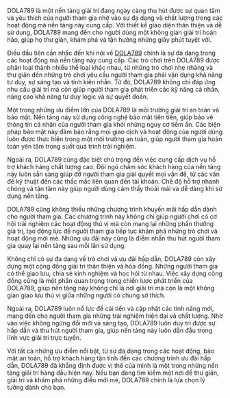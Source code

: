 DOLA789 là một nền tảng giải trí đang ngày càng thu hút được sự quan tâm và yêu thích của người tham gia nhờ vào sự đa dạng và chất lượng trong các hoạt động mà nền tảng này cung cấp. Với thiết kế giao diện thân thiện và dễ sử dụng, DOLA789 mang đến cho người dùng một không gian giải trí hoàn hảo, giúp họ thư giãn, khám phá và tận hưởng những giây phút tuyệt vời.

Điều đầu tiên cần nhắc đến khi nói về <a href="[https://www.example.com](https://www-dola789.com)">DOLA789</a> chính là sự đa dạng trong các hoạt động mà nền tảng này cung cấp. Các trò chơi trên DOLA789 được phân loại thành nhiều thể loại khác nhau, từ những trò chơi nhẹ nhàng và thư giãn đến những trò chơi yêu cầu người tham gia phải vận dụng khả năng tư duy, sự sáng tạo và tính kiên nhẫn. Từ đó, DOLA789 không chỉ đáp ứng nhu cầu giải trí mà còn giúp người tham gia phát triển các kỹ năng cá nhân, nâng cao khả năng tư duy logic và sự quyết đoán.

Một trong những ưu điểm lớn của DOLA789 là môi trường giải trí an toàn và bảo mật. Nền tảng này sử dụng công nghệ bảo mật tiên tiến, giúp bảo vệ thông tin cá nhân của người tham gia khỏi những nguy cơ tiềm ẩn. Các biện pháp bảo mật này đảm bảo rằng mọi giao dịch và hoạt động của người dùng luôn được thực hiện trong một môi trường an toàn, giúp người tham gia hoàn toàn yên tâm trong suốt quá trình trải nghiệm.

Ngoài ra, DOLA789 cũng đặc biệt chú trọng đến việc cung cấp dịch vụ hỗ trợ khách hàng chất lượng cao. Đội ngũ chăm sóc khách hàng của nền tảng này luôn sẵn sàng giúp đỡ người tham gia giải quyết mọi vấn đề, từ các vấn đề kỹ thuật đến các thắc mắc liên quan đến tài khoản. Chế độ hỗ trợ nhanh chóng và tận tâm này giúp người dùng cảm thấy thoải mái và dễ dàng khi sử dụng nền tảng.

DOLA789 cũng không thiếu những chương trình khuyến mãi hấp dẫn dành cho người tham gia. Các chương trình này không chỉ giúp người chơi có cơ hội trải nghiệm các hoạt động thú vị mà còn mang lại những phần thưởng giá trị, tạo động lực để người tham gia tiếp tục khám phá những trò chơi và hoạt động mới mẻ. Những ưu đãi này cũng là điểm nhấn thu hút người tham gia quay lại nền tảng sau mỗi lần sử dụng.

Không chỉ có sự đa dạng về trò chơi và ưu đãi hấp dẫn, DOLA789 còn xây dựng một cộng đồng giải trí thân thiện và hòa đồng. Những người tham gia có thể giao lưu, chia sẻ kinh nghiệm và học hỏi từ nhau. Việc xây dựng cộng đồng cũng là một phần quan trọng trong chiến lược phát triển của DOLA789, giúp nền tảng này không chỉ là nơi giải trí mà còn là một không gian giao lưu thú vị giữa những người có chung sở thích.

Ngoài ra, DOLA789 luôn nỗ lực để cải tiến và cập nhật các tính năng mới, mang đến cho người tham gia những trải nghiệm hiện đại và chất lượng. Nhờ vào việc không ngừng đổi mới và sáng tạo, DOLA789 luôn duy trì được sự hấp dẫn và thu hút người tham gia, giúp nền tảng này luôn dẫn đầu trong lĩnh vực giải trí trực tuyến.

Với tất cả những ưu điểm nổi bật, từ sự đa dạng trong các hoạt động, bảo mật an toàn, hỗ trợ khách hàng tận tình đến các chương trình ưu đãi hấp dẫn, DOLA789 đã khẳng định được vị thế của mình là một trong những nền tảng giải trí hàng đầu hiện nay. Nếu bạn đang tìm kiếm một nơi để thư giãn, giải trí và khám phá những điều mới mẻ, DOLA789 chính là lựa chọn lý tưởng dành cho bạn.

